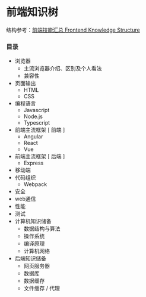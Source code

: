 # 前端知识树

结构参考：[前端技能汇总 Frontend Knowledge Structure](https://github.com/JacksonTian/fks)

###  目录

* 浏览器
  * 主流浏览器介绍、区别及个人看法
  * 兼容性
* 页面输出
  * HTML
  * CSS
* 编程语言
  * Javascript
  * Node.js
  * Typescript
* 前端主流框架 [ 前端 ]
  * Angular
  * React
  * Vue
* 前端主流框架 [ 后端 ]
  * Express
* 移动端
* 代码组织
  * Webpack
* 安全
* web通信
* 性能
* 测试
* 计算机知识储备
  * 数据结构与算法
  * 操作系统
  * 编译原理
  * 计算机网络
* 后端知识储备
  * 网页服务器
  * 数据库
  * 数据缓存
  * 文件缓存 / 代理